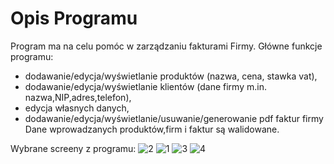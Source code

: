 # Opis Programu

Program ma na celu pomóc w zarządzaniu fakturami Firmy. Główne funkcje programu:
* dodawanie/edycja/wyświetlanie produktów (nazwa, cena, stawka vat),
* dodawanie/edycja/wyświetlanie klientów (dane firmy m.in. nazwa,NIP,adres,telefon),
* edycja własnych danych,
* dodawanie/edycja/wyświetlanie/usuwanie/generowanie pdf faktur firmy
Dane wprowadzanych produktów,firm i faktur są walidowane.

Wybrane screeny z programu:
![2](https://user-images.githubusercontent.com/45290627/75723474-b22bd900-5cdc-11ea-9b58-65db5f91aa8c.JPG)
![1](https://user-images.githubusercontent.com/45290627/75723476-b526c980-5cdc-11ea-989d-8d78eaec50a5.JPG)
![3](https://user-images.githubusercontent.com/45290627/75723483-b657f680-5cdc-11ea-81e8-925f2a33ca14.JPG)
![4](https://user-images.githubusercontent.com/45290627/75723485-b821ba00-5cdc-11ea-92c2-874fdb678756.JPG)
